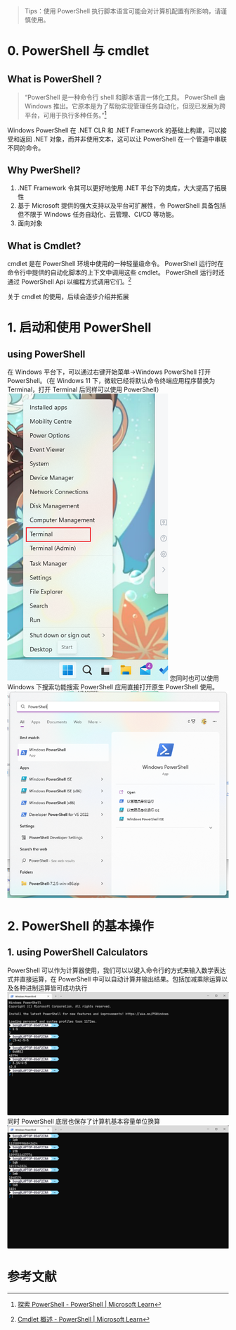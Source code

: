 >Tips：使用 PowerShell 执行脚本语言可能会对计算机配置有所影响，请谨慎使用。

# 0. PowerShell 与 cmdlet
## What is PowerShell？
>“PowerShell 是一种命令行 shell 和脚本语言一体化工具。 PowerShell 由 Windows 推出。它原本是为了帮助实现管理任务自动化，但现已发展为跨平台，可用于执行多种任务。”[^1]

Windows PowerShell 在 .NET CLR 和 .NET Framework 的基础上构建，可以接受和返回 .NET 对象，而并非使用文本，这可以让 PowerShell 在一个管道中串联不同的命令。

##  Why PwerShell?
1. .NET Framework 令其可以更好地使用 .NET 平台下的类库，大大提高了拓展性
2. 基于 Microsoft 提供的强大支持以及平台可扩展性，令 PowerShell 具备包括但不限于 Windows 任务自动化、云管理、CI/CD 等功能。
3. 面向对象

## What is Cmdlet?
cmdlet 是在 PowerShell 环境中使用的一种轻量级命令。 PowerShell 运行时在命令行中提供的自动化脚本的上下文中调用这些 cmdlet。 PowerShell 运行时还通过 PowerShell Api 以编程方式调用它们。[^2]

关于 cmdlet 的使用，后续会逐步介绍并拓展

# 1. 启动和使用 PowerShell

## using PowerShell
在 Windows 平台下，可以通过右键开始菜单->Windows PowerShell 打开 PowerShell。（在 Windows 11 下，微软已经将默认命令终端应用程序替换为 Terminal，打开 Terminal 后同样可以使用 PowerShell）
![](./image/PowerShell/Pasted%20image%2020221005194251.png)
您同时也可以使用 Windows 下搜索功能搜索 PowerShell 应用直接打开原生 PowerShell 使用。
![](./image/PowerShell/Pasted%20image%2020221005194531.png)

# 2. PowerShell 的基本操作
## 1. using PowerShell Calculators
PowerShell 可以作为计算器使用，我们可以以键入命令行的方式来输入数学表达式并直接运算，在 PowerShell 中可以自动计算并输出结果。包括加减乘除运算以及各种进制运算皆可成功执行
![](./image/PowerShell/Pasted%20image%2020221005195556.png)
同时 PowerShell 底层也保存了计算机基本容量单位换算
![](./image/PowerShell/Pasted%20image%2020221005195734.png)

# 参考文献

[^1]:[探索 PowerShell - PowerShell | Microsoft Learn](https://learn.microsoft.com/zh-cn/powershell/scripting/discover-powershell?source=recommendations&view=powershell-7.2 )
[^2]: [Cmdlet 概述 - PowerShell | Microsoft Learn](https://learn.microsoft.com/zh-cn/powershell/scripting/developer/cmdlet/cmdlet-overview?view=powershell-7.2&viewFallbackFrom=powershell-6)